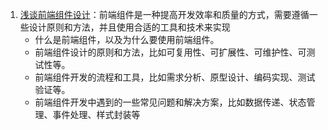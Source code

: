 1. [浅谈前端组件设计](https://mp.weixin.qq.com/s/9TcUoShYYvgvSgWDUu3zEw)：前端组件是一种提高开发效率和质量的方式，需要遵循一些设计原则和方法，并且使用合适的工具和技术来实现
   - 什么是前端组件，以及为什么要使用前端组件。
   - 前端组件设计的原则和方法，比如可复用性、可扩展性、可维护性、可测试性等。
   - 前端组件开发的流程和工具，比如需求分析、原型设计、编码实现、测试验证等。
   - 前端组件开发中遇到的一些常见问题和解决方案，比如数据传递、状态管理、事件处理、样式封装等
